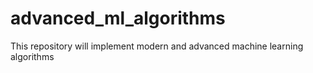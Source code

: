 # advanced_ml_algorithms
This repository will implement modern and advanced machine learning algorithms 
